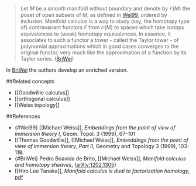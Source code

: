 >Let $M$ be a smooth manifold without boundary and denote by $\mathcal{O}(M)$ the poset of open subsets of $M$, as defined in [Wei99](#Wei99), ordered by inclusion. Manifold calculus is a way to study (say, the homotopy type of) contravariant functors $F$ from $\mathcal{O}(M)$ to spaces which take isotopy equivalences to (weak) homotopy equivalences. In essence, it associates to such a functor a tower - called the Taylor tower - of polynomial approximations which in good cases converges to the original functor, very much like the approximation of a function by its Taylor series. ([BriWei](#BriWei))

In [BriWei](#BriWei) the authors develop an enriched version.


##Related concepts

* [[Goodwillie calculus]]
* [[orthogonal calculus]]
* [[Weiss topology]]

##References

* {#Wei99} [[Michael Weiss]], _Embeddings from the point of view of immersion theory I_, Geom. Topol. 3 (1999), 67–101
*  [[Thomas Goodwillie]], [[Michael Weiss]], _Embeddings from the point of view of immersion theory, Part II_, Geometry and Topology 3 (1999), 103-118.
* {#BriWei} Pedro Boavida de Brito, [[Michael Weiss]], _Manifold calculus and homotopy sheaves_, ([arXiv:1202.1305](http://arxiv.org/abs/1202.1305))
* [[Hiro Lee Tanaka]], _Manifold calculus is dual to factorization homology_, [pdf](http://math.mit.edu/conferences/talbot/2012/notes/14_Tanaka_FactorizationHomology%28hiro%29.pdf)